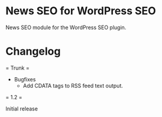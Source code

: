 News SEO for WordPress SEO
==========================

News SEO module for the WordPress SEO plugin.

Changelog
=========

= Trunk =

* Bugfixes
  * Add CDATA tags to RSS feed text output.

= 1.2 = 

Initial release
